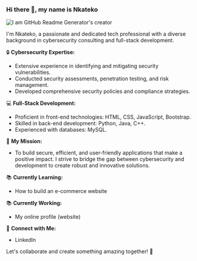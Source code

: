 ### Hi there 👋, my name is Nkateko

![I am GitHub Readme Generator's creator](https://arturssmirnovs.github.io/github-profile-readme-generator/images/banner.png)

I'm Nkateko, a passionate and dedicated tech professional with a diverse background in cybersecurity consulting and full-stack development.

🔒 **Cybersecurity Expertise:**
- Extensive experience in identifying and mitigating security vulnerabilities.
- Conducted security assessments, penetration testing, and risk management.
- Developed comprehensive security policies and compliance strategies.

💻 **Full-Stack Development:**
- Proficient in front-end technologies: HTML, CSS, JavaScript, Bootstrap.
- Skilled in back-end development: Python, Java, C++.
- Experienced with databases: MySQL.

🌟 **My Mission:**
- To build secure, efficient, and user-friendly applications that make a positive impact. I strive to bridge the gap between cybersecurity and development to create robust and innovative solutions.

📚 **Currently Learning:**
- How to build an e-commerce website

📚 **Currently Working:**
- My online profile (website)
  
🔗 **Connect with Me:**
- LinkedIn

Let's collaborate and create something amazing together! 🚀
